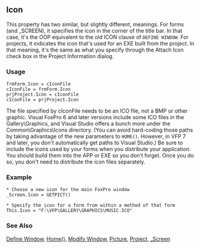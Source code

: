 ## Icon

This property has two similar, but slightly different, meanings. For forms (and _SCREEN), it specifies the icon in the corner of the title bar. In that case, it's the OOP equivalent to the old ICON clause of `DEFINE WINDOW`. For projects, it indicates the icon that's used for an EXE built from the project. In that meaning, it's the same as what you specify through the Attach Icon check box in the Project Information dialog.

### Usage

```foxpro
frmForm.Icon = cIconFile
cIconFile = frmForm.Icon
prjProject.Icon = cIconFile
cIconFile = prjProject.Icon
```

The file specified by cIconFile needs to be an ICO file, not a BMP or other graphic. Visual FoxPro 6 and later versions include some ICO files in the Gallery\Graphics, and Visual Studio offers a bunch more under the Common\Graphics\Icons directory. (You can avoid hard-coding those paths by taking advantage of the new parameters to `HOME()`. However, in VFP 7 and later, you don't automatically get paths to Visual Studio.) Be sure to include the icons used by your forms when you distribute your application. You should build them into the APP or EXE so you don't forget. Once you do so, you don't need to distribute the icon files separately.

### Example

```foxpro
* Choose a new icon for the main FoxPro window
_Screen.Icon = GETPICT()

* Specify the icon for a form from within a method of that form
This.Icon = "F:\VFP\GALLERY\GRAPHICS\MUSIC.ICO"
```
### See Also

[Define Window](s4g257.md), [Home()](s4g274.md), [Modify Window](s4g257.md), [Picture](s4g496.md), [Project](s4g730.md), [_Screen](s4g418.md)
